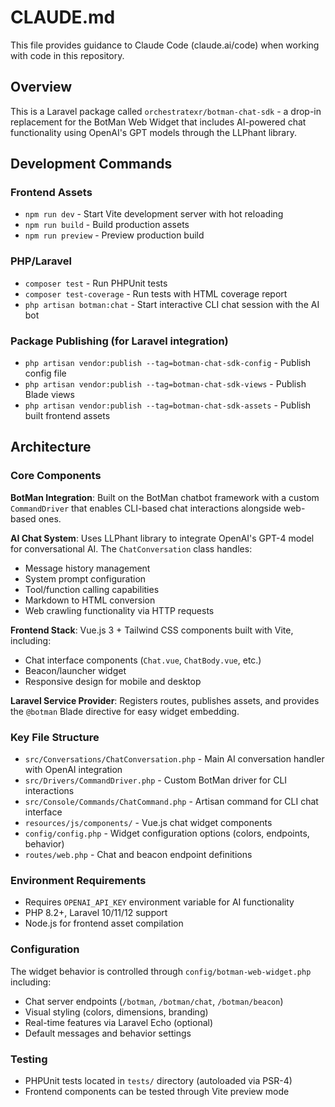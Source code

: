 # CLAUDE.md

This file provides guidance to Claude Code (claude.ai/code) when working with code in this repository.

## Overview

This is a Laravel package called `orchestratexr/botman-chat-sdk` - a drop-in replacement for the BotMan 
Web Widget that includes AI-powered chat functionality using OpenAI's GPT models through the LLPhant library.

## Development Commands

### Frontend Assets
- `npm run dev` - Start Vite development server with hot reloading
- `npm run build` - Build production assets
- `npm run preview` - Preview production build

### PHP/Laravel
- `composer test` - Run PHPUnit tests
- `composer test-coverage` - Run tests with HTML coverage report
- `php artisan botman:chat` - Start interactive CLI chat session with the AI bot

### Package Publishing (for Laravel integration)
- `php artisan vendor:publish --tag=botman-chat-sdk-config` - Publish config file
- `php artisan vendor:publish --tag=botman-chat-sdk-views` - Publish Blade views
- `php artisan vendor:publish --tag=botman-chat-sdk-assets` - Publish built frontend assets

## Architecture

### Core Components

**BotMan Integration**: Built on the BotMan chatbot framework with a custom `CommandDriver` that 
enables CLI-based chat interactions alongside web-based ones.

**AI Chat System**: Uses LLPhant library to integrate OpenAI's GPT-4 model for conversational AI. 
The `ChatConversation` class handles:
- Message history management
- System prompt configuration  
- Tool/function calling capabilities
- Markdown to HTML conversion
- Web crawling functionality via HTTP requests

**Frontend Stack**: Vue.js 3 + Tailwind CSS components built with Vite, including:
- Chat interface components (`Chat.vue`, `ChatBody.vue`, etc.)
- Beacon/launcher widget
- Responsive design for mobile and desktop

**Laravel Service Provider**: Registers routes, publishes assets, and provides the `@botman` Blade 
directive for easy widget embedding.

### Key File Structure

- `src/Conversations/ChatConversation.php` - Main AI conversation handler with OpenAI integration
- `src/Drivers/CommandDriver.php` - Custom BotMan driver for CLI interactions
- `src/Console/Commands/ChatCommand.php` - Artisan command for CLI chat interface
- `resources/js/components/` - Vue.js chat widget components  
- `config/config.php` - Widget configuration options (colors, endpoints, behavior)
- `routes/web.php` - Chat and beacon endpoint definitions

### Environment Requirements

- Requires `OPENAI_API_KEY` environment variable for AI functionality
- PHP 8.2+, Laravel 10/11/12 support
- Node.js for frontend asset compilation

### Configuration

The widget behavior is controlled through `config/botman-web-widget.php` including:
- Chat server endpoints (`/botman`, `/botman/chat`, `/botman/beacon`)
- Visual styling (colors, dimensions, branding)
- Real-time features via Laravel Echo (optional)
- Default messages and behavior settings

### Testing

- PHPUnit tests located in `tests/` directory (autoloaded via PSR-4)
- Frontend components can be tested through Vite preview mode